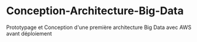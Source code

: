# Conception-Architecture-Big-Data
Prototypage et Conception d'une première architecture Big Data avec AWS avant déploiement
